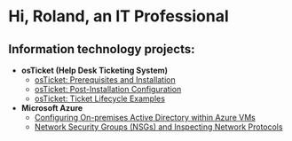 <h1>Hi, Roland, an IT Professional

<h2>Information technology projects:</h2>

- <b>osTicket (Help Desk Ticketing System)</b>
  - [osTicket: Prerequisites and Installation](https://github.com/RWilliams5612/osticket-prereqs)
  - [osTicket: Post-Installation Configuration](https://github.com/joshmadakorcc/post-install-config)
  - [osTicket: Ticket Lifecycle Examples](https://github.com/joshmadakorcc/ticket-lifecycle)
- <b>Microsoft Azure</b>
  - [Configuring On-premises Active Directory within Azure VMs](https://github.com/joshmadakorcc/configure-ad)
  - [Network Security Groups (NSGs) and Inspecting Network Protocols](https://github.com/joshmadakorcc/azure-network-protocols)

